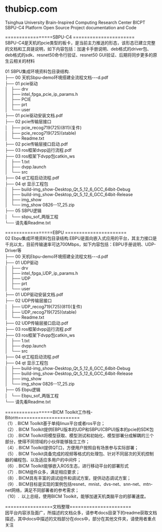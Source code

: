 # thubicp.com
Tsinghua University Brain-Inspired Computing Research Center
BICPT SBPU-C4 Platform Open Source Project documentation and Code

=================SBPU-C4 ======================  
SBPU-C4是天机的pcie类型的板卡，是当前主力推送的形态，该形态已建立完整的文档和工具链说明，如下内容包括：加速卡手册说明、deb格式的driver包、deb格式的sdk、resnet50命令行验证、resnet50 GUI验证、后期将同步更多的原生云相关的材料  

01 SBPU集成环境资料包目录结构.  
├── 00 天机Sbpu-demo环境搭建全流程文档---d.pdf  
├── 01 pcie驱动  
│   ├── drv  
│   ├── intel_fpga_pcie_ip_params.h  
│   ├── PCIE  
│   ├── prt  
│   └── user  
├── 01 pcie驱动安装文档.pdf  
├── 02 pcie传输层接口  
│   ├── pcie_recog719(725)(811)(复件)  
│   ├── pcie_recog719(725)(stable)  
│   └── Readme.txt  
├── 02 pcie传输层接口启动.pdf  
├── 03 ros框架dvpp运行流程.pdf  
├── 03 ros框架下dvpp包catkin_ws  
│   ├── 1.txt  
│   ├── dvpp.launch  
│   └── src  
├── 04 qt工程启动流程.pdf  
├── 04 qt 显示工程包  
│   ├── build-img_show-Desktop_Qt_5_12_6_GCC_64bit-Debug  
│   ├── build-img_show-Desktop_Qt_5_12_6_GCC_64bit-Release  
│   ├── img_show  
│   └── img_show 0826--17_25.zip  
├── 05 SBPU逻辑  
│   └── sbpu_sof_两版工程  
└── 请先看Readme.txt  


 
=================EBPU ======================  
02 Ebpu集成环境资料包目录结构.EBPU是面向嵌入式应用的平台，其主力接口是千兆以太，目前传输速率可达700Mbps，如下内容包括：EBPU手册说明、UDP-Driver等  
├── 00 天机Ebpu-demo环境搭建全流程文档---d.pdf  
├── 01 UDP驱动  
│   ├── drv  
│   ├── intel_fpga_UDP_ip_params.h  
│   ├── UDP  
│   ├── prt  
│   └── user  
├── 01 UDP驱动安装文档.pdf  
├── 02 UDP传输层接口  
│   ├── UDP_recog719(725)(811)(复件)  
│   ├── UDP_recog719(725)(stable)  
│   └── Readme.txt  
├── 02 UDP传输层接口启动.pdf  
├── 03 ros框架dvpp运行流程.pdf  
├── 03 ros框架下dvpp包catkin_ws  
│   ├── 1.txt  
│   ├── dvpp.launch  
│   └── src  
├── 04 qt工程启动流程.pdf  
├── 04 qt 显示工程包  
│   ├── build-img_show-Desktop_Qt_5_12_6_GCC_64bit-Debug  
│   ├── build-img_show-Desktop_Qt_5_12_6_GCC_64bit-Release  
│   ├── img_show  
│   └── img_show 0826--17_25.zip  
├── 05 Ebpu逻辑  
│   └── Ebpu_sof_两版工程  
└── 请先看Readme.txt  

=================BICM Toolkit工作栈-Bitorm======================  
（1）. BICM Toolkit基于单纯linux平台或者ros平台；  
（2）. BICM Toolkit提供EBPU版本的UDP和SBPU(CBPU)版本的pcie的SDK包  
（3）. BICM Toolkit将模型获取、模型测试和初始化、模型部署分成解耦的三个部分，使得不同领域的小伙伴能够独立工作；  
（4）. BICM Toolkit提供QT口，方便用户按照自有场景参与实际部署；  
（5）. BICM Toolkit具备完成的视频等格式的处理包、针对不同层次的天机控制器的编程包、以及适应多用户的中间件；  
（6）. BICM Toolkit能够嵌入ROS生态，进行移动平台的部署形式  
（7）. BICM组件众多，满足相应要求；  
（8）. BICM具有丰富的调试组件和调试方案，提供动态调试方案；  
（9）. BICM目标是实现的案例包括resnet、mnist、dvs-net、snn-net、mtn-net网络，满足不同部署者的参考需求；  
（10）.  以上总结，使用BICM Toolkit，能够加速天机类脑平台的部署速度。  

=================文档整理======================  
因平台内容涉及面广，所描述的文档众多，请参考docs目录下的readme获取文档描述，其中docs中描述的文档部分在docs中，部分在其他文件夹，请使用者重点关注  
